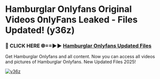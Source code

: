 # Hamburglar Onlyfans Original Videos 0nlyFans Leaked - Files Updated! (y36z)

<h3>🔴 CLICK HERE 🌐==►► <a href="https://tinyurl.com/ehrbuxhb" rel="nofollow">Hamburglar Onlyfans Updated Files</a></h3>

Get Hamburglar Onlyfans and all content. Now you can access all videos and pictures of Hamburglar Onlyfans. New Updated Files 2025!

[![y36z](https://i.imgur.com/lVYEuWS.gif)](https://tinyurl.com/ehrbuxhb)
